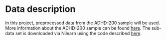 # Data description

In this project, preprocessed data from the ADHD-200 sample will be used. More information about the ADHD-200 sample can be found [here](http://fcon_1000.projects.nitrc.org/indi/adhd200/). The sub-data set is downloaded via Nilearn using the code described [here](https://nilearn.github.io/dev/modules/generated/nilearn.datasets.fetch_adhd.html).


